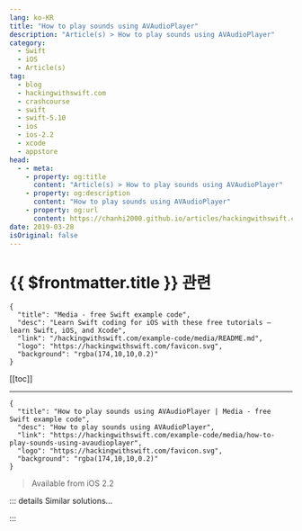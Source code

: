 ```yaml
---
lang: ko-KR
title: "How to play sounds using AVAudioPlayer"
description: "Article(s) > How to play sounds using AVAudioPlayer"
category:
  - Swift
  - iOS
  - Article(s)
tag: 
  - blog
  - hackingwithswift.com
  - crashcourse
  - swift
  - swift-5.10
  - ios
  - ios-2.2
  - xcode
  - appstore
head:
  - - meta:
    - property: og:title
      content: "Article(s) > How to play sounds using AVAudioPlayer"
    - property: og:description
      content: "How to play sounds using AVAudioPlayer"
    - property: og:url
      content: https://chanhi2000.github.io/articles/hackingwithswift.com/example-code/media/how-to-play-sounds-using-avaudioplayer.html
date: 2019-03-28
isOriginal: false
---
```


# {{ $frontmatter.title }} 관련

```component VPCard
{
  "title": "Media - free Swift example code",
  "desc": "Learn Swift coding for iOS with these free tutorials – learn Swift, iOS, and Xcode",
  "link": "/hackingwithswift.com/example-code/media/README.md",
  "logo": "https://hackingwithswift.com/favicon.svg",
  "background": "rgba(174,10,10,0.2)"
}
```

[[toc]]

---

```component VPCard
{
  "title": "How to play sounds using AVAudioPlayer | Media - free Swift example code",
  "desc": "How to play sounds using AVAudioPlayer",
  "link": "https://hackingwithswift.com/example-code/media/how-to-play-sounds-using-avaudioplayer",
  "logo": "https://hackingwithswift.com/favicon.svg",
  "background": "rgba(174,10,10,0.2)"
}
```

> Available from iOS 2.2

<!-- TODO: 작성 -->

<!-- 
The most common way to play a sound on iOS is using `AVAudioPlayer`, and it's popular for a reason: it's easy to use, you can stop it whenever you want, and you can adjust its volume as often as you need. The only real catch is that you must store your player as a property or other variable that won't get destroyed straight away – if you don't, the sound will stop immediately.

`AVAudioPlayer` is part of the AVFoundation framework, so you'll need to import that:

```swift
import AVFoundation
```

Like I said, you need to store your audio player as a property somewhere so it is retained while the sound is playing. In our example we're going to play a bomb explosion sound, so I created a property for it like this:

```swift
var bombSoundEffect: AVAudioPlayer?
```

With those two lines of code inserted, all you need to do is play your audio file. This is done first by finding where the sound is in your project using `path(forResource:)`, then creating a file URL out of it. That can then get passed to `AVAudioPlayer` to create an audio player object, at which point – finally – you can play the sound. Here's the code:

```swift
let path = Bundle.main.path(forResource: "example.mp3", ofType:nil)!
let url = URL(fileURLWithPath: path)

do {
    bombSoundEffect = try AVAudioPlayer(contentsOf: url)
    bombSoundEffect?.play()
} catch {
    // couldn't load file :(
}
```

If you want to stop the sound, you should use its `stop()` method.

-->

::: details Similar solutions…

<!--
/example-code/xcode/how-to-make-xcode-play-sounds-while-debugging">How to make Xcode play sounds while debugging 
/example-code/media/how-to-loop-audio-using-avaudioplayer-and-numberofloops">How to loop audio using AVAudioPlayer and numberOfLoops 
/example-code/media/how-to-play-videos-using-avplayerviewcontroller">How to play videos using AVPlayerViewController 
/example-code/core-haptics/how-to-play-custom-vibrations-using-core-haptics">How to play custom vibrations using Core Haptics 
/quick-start/swiftui/how-to-play-movies-with-videoplayer">How to play movies with VideoPlayer</a>
-->

:::

